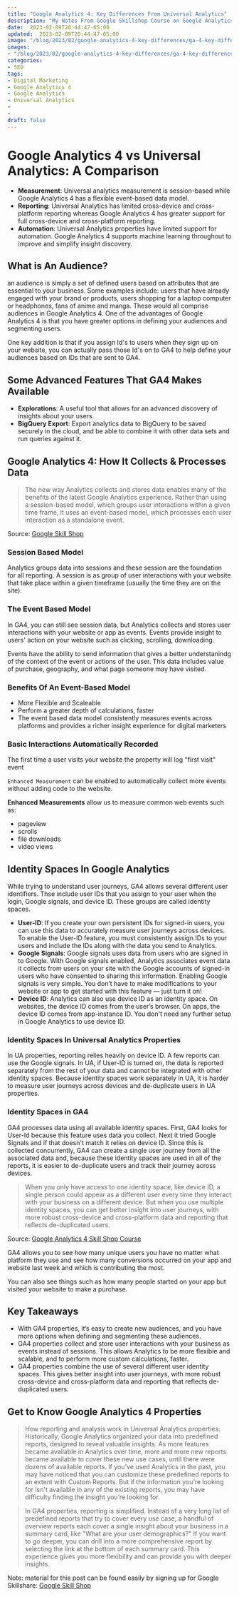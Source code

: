 ```yaml
---
title: "Google Analytics 4: Key Differences From Universal Analytics"
description: "My Notes From Google Skillshop Course on Google Analytics 4 On The Differences Between GA4 and Universal Analytics"
date:  2023-02-09T20:44:47-05:00
updated:  2023-02-09T20:44:47-05:00
image: "/blog/2023/02/google-analytics-4-key-differences/ga-4-key-differences.jpeg"
images:
- "/blog/2023/02/google-analytics-4-key-differences/ga-4-key-differences.jpeg"
categories:
- SEO
tags:
- Digital Marketing
- Google Analytics 4
- Google Analytics
- Universal Analytics
- 
- 
draft: false
---
```


# Google Analytics 4 vs Universal Analytics: A Comparison

- __Measurement__: Universal analytics measurement is session-based while Google Analytics 4 has a flexible event-based data model.  
- __Reporting__: Universal Analytics has limited cross-device and cross-platform reporting whereas Google Analytics 4 has greater support for full cross-device and cross-platform reporting.  
- __Automation__: Universal Analytics properties have limited support for automation.  Google Analytics 4 supports machine learning throughout to improve and simplify insight discovery.  

## What is An Audience?

an audience is simply a set of defined users based on attributes that are essential to your business. Some examples include: users that have already engaged with your brand or products, users shopping for a laptop computer or headphones, fans of anime and manga.  These would all comprise audiences in Google Analytics 4.   One of the advantages of Google Analytics 4 is that you have greater options in defining your audiences and segmenting users.  

One key addition is that if you assign Id's to users when they sign up on your website, you can actually pass those Id's on to GA4 to help define your audiences based on IDs that are sent to GA4.  

## Some Advanced Features That GA4 Makes Available

- **Explorations**: A useful tool that allows for an advanced discovery of insights about your users.
- **BigQuery Export**: Export analytics data to BigQuery to be saved securely in the cloud, and be able to combine it with other data sets and run queries against it.  


## Google Analytics 4: How It Collects & Processes Data

> The new way Analytics collects and stores data enables many of the benefits of the latest Google Analytics experience. Rather than using a session-based model, which groups user interactions within a given time frame, it uses an event-based model, which processes each user interaction as a standalone event.

Source: [Google Skill Shop](https://skillshop.exceedlms.com/uploads/resource_courses/targets/928607/original/index.html?_courseId=66663#/page/620f7224596b180cd13aa53d "Google Analytics 4 Skill Shop Course")

### Session Based Model

Analytics groups data into sessions and these session are the foundation for all reporting.  A session is as group of user interactions with your website that take place within a given timeframe (usually the time they are on the site).

### The Event Based Model

In GA4, you can still see session data, but Analytics collects and stores user interactions with your website or app as events.  Events provide insight to users' action on your website such as clicking, scrolling, downloading.  

Events have the ability to send information that gives a better understanindg  of the context of the event or actions of the user. This data includes value of purchase, geography, and what page someone may have visited.  

### Benefits Of An Event-Based Model

- More Flexible and Scaleable
- Perform a greater depth of calculations, faster
- The event based data model consistently measures events across platforms and provides a richer insight experience for digital marketers


### Basic Interactions Automatically Recorded

The first time a user visits your website the property will log "first visit" event

`Enhanced Measurement` can be enabled to automatically collect more events without adding code to the website.  

**Enhanced Measurements** allow us to measure common web events such as:

- pageview
- scrolls
- file downloads
- video views



## Identity Spaces In Google Analytics

While trying to understand user journeys, GA4 allows several different user identifiers.  Thse include user IDs that you assign to your user when the login, Google signals, and device ID.  These groups are called identity spaces.  


- **User-ID**: If you create your own persistent IDs for signed-in users, you can use this data to accurately measure user journeys across devices. To enable the User-ID feature, you must consistently assign IDs to your users and include the IDs along with the data you send to Analytics.
- **Google Signals**: Google signals uses data from users who are signed in to Google. With Google signals enabled, Analytics associates event data it collects from users on your site with the Google accounts of signed-in users who have consented to sharing this information.
Enabling Google signals is very simple. You don’t have to make modifications to your website or app to get started with this feature — just turn it on!
- **Device ID**: Analytics can also use device ID as an identity space. On websites, the device ID comes from the user’s browser. On apps, the device ID comes from app-instance ID. You don't need any further setup in Google Analytics to use device ID. 

### Identity Spaces In Universal Analytics Properties

In UA properties, reporting relies heavily on device ID.  A few reports can use the Google signals.  In UA, if User-ID is turned on, the data is reported separately from the rest of your data and cannot be integrated with other identity spaces.  Because identity spaces work separately in UA, it is harder to measure user journeys across devices and de-duplicate users in UA properties.  

### Identity Spaces in GA4 

GA4 processes data using all available identity spaces.  First, GA4 looks for User-Id because this feature uses data you collect.  Next it tried Google Signals and if that doesn't match it relies on device ID.  Since this is collected concurrently, GA4 can create a single user journey from all the associated data and, because these identity spaces are used in all of the reports, it is easier to de-duplicate users and track their journey across devices. 

>When you only have access to one identity space, like device ID, a single person could appear as a different user every time they interact with your business on a different device. But when you use multiple identity spaces, you can get better insight into user journeys, with more robust cross-device and cross-platform data and reporting that reflects de-duplicated users.

Source: [Google Analytics 4 Skill Shop Course](https://skillshop.exceedlms.com/uploads/resource_courses/targets/928607/original/index.html?_courseId=66663#/page/620f7224596b180cd13aa53d "Get Started Learning Google Analytics 4")

GA4 allows you to see how many unique users you have no matter what platform they use and see how many conversions occurred on your app and website last week and which is contributing the most.  

You can also see things such as how many people started on your app but visited your website to make a purchase.  


## Key Takeaways

- With GA4 properties, it’s easy to create new audiences, and you have more options when defining and segmenting these audiences.
- GA4 properties collect and store user interactions with your business as events instead of sessions. This allows Analytics to be more flexible and scalable, and to perform more custom calculations, faster. 
- GA4 properties combine the use of several different user identity spaces. This gives better insight into user journeys, with more robust cross-device and cross-platform data and reporting that reflects de-duplicated users.


## Get to Know Google Analytics 4 Properties

>How reporting and analysis work in Universal Analytics properties: Historically, Google Analytics organized your data into predefined reports, designed to reveal valuable insights. As more features became available in Analytics over time, more and more new reports became available to cover these new use cases, until there were dozens of available reports.  If you’ve used Analytics in the past, you may have noticed that you can customize these predefined reports to an extent with Custom Reports. But if the information you’re looking for isn't available in any of the existing reports, you may have difficulty finding the insight you’re looking for.

>In GA4 properties, reporting is simplified. Instead of a very long list of predefined reports that try to cover every use case, a handful of overview reports each cover a single insight about your business in a summary card, like "What are your user demographics?" If you want to go deeper, you can drill into a more comprehensive report by selecting the link at the bottom of each summary card. This experience gives you more flexibility and can provide you with deeper insights.


Note: material for this post can be found easily by signing up for Google Skillshare: [Google Skill Shop](https://skillshop.exceedlms.com/uploads/resource_courses/targets/928607/original/index.html?_courseId=66663#/page/620f7224596b180cd13aa53d "Google Analytics 4 Skill Shop Course")




